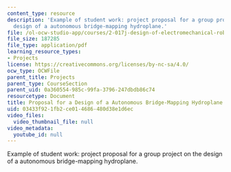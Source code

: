 ```yaml
---
content_type: resource
description: 'Example of student work: project proposal for a group project on the
  design of a autonomous bridge-mapping hydroplane.'
file: /ol-ocw-studio-app/courses/2-017j-design-of-electromechanical-robotic-systems-fall-2009/03433f921fb2ce014686480d38e1d6ec_MIT2_017JF09_sw2_proposal.pdf
file_size: 187285
file_type: application/pdf
learning_resource_types:
- Projects
license: https://creativecommons.org/licenses/by-nc-sa/4.0/
ocw_type: OCWFile
parent_title: Projects
parent_type: CourseSection
parent_uid: 0a360554-985c-99fa-3796-247dbdb86c74
resourcetype: Document
title: Proposal for a Design of a Autonomous Bridge-Mapping Hydroplane
uid: 03433f92-1fb2-ce01-4686-480d38e1d6ec
video_files:
  video_thumbnail_file: null
video_metadata:
  youtube_id: null
---
```

Example of student work: project proposal for a group project on the design of a autonomous bridge-mapping hydroplane.